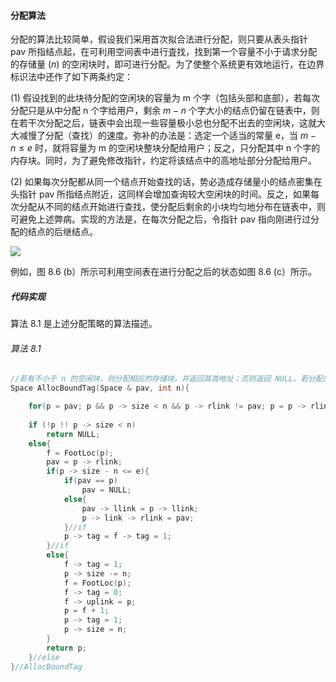 
#### 分配算法

分配的算法比较简单，假设我们采用首次拟合法进行分配，则只要从表头指针 pav 所指结点起，在可利用空间表中进行査找，找到第一个容量不小于请求分配的存储量 $(n)$ 的空闲块时，即可进行分配。为了使整个系统更有效地运行，在边界标识法中还作了如下两条约定：

$(1)$ 假设找到的此块待分配的空闲块的容量为 m 个字（包括头部和底部），若每次分配只是从中分配 n 个字给用户，剩余 $m - n$ 个字大小的结点仍留在链表中，则在若干次分配之后，链表中会出现一些容量极小总也分配不出去的空闲块，这就大大减慢了分配（查找）的速度。弥补的办法是：选定一个适当的常量 e，当 $m - n \leq e$ 时，就将容量为 m 的空闲块整块分配给用户；反之，只分配其中 n 个字的内存块。同时，为了避免修改指针，约定将该结点中的高地址部分分配给用户。

$(2)$ 如果每次分配都从同一个结点开始查找的话，势必造成存储量小的结点密集在头指针 pav 所指结点附近，这同样会增加查询较大空闲块的时间。反之，如果每次分配从不同的结点开始进行查找，使分配后剩余的小块均匀地分布在链表中，则可避免上述弊病。实现的方法是，在每次分配之后，令指针 pav 指向刚进行过分配的结点的后继结点。

![](https://gitee.com/mayundaze/img_bed/raw/master/20200707095552.png)

例如，图 8.6 (b）所示可利用空间表在进行分配之后的状态如图 8.6 (c）所示。

##### 代码实现

算法 8.1 是上述分配策略的算法描述。

###### 算法 8.1

```cpp
//若有不小于 n 的空闲块，则分配相应的存储块，并返回其首地址；否则返回 NULL。若分配后可利用空间表不空，则 pav 指向表中刚分配过的结点的后继结点
Space AllocBoundTag(Space & pav, int n){

    for(p = pav; p && p -> size < n && p -> rlink != pav; p = p -> rlink);  //査找不小于 n 的空闲块 
    
    if (!p !! p -> size < n) 
        return NULL;                                                        //找不到，返回空指针
    else{                                                                   //p 指向找到的空闲块
        f = FootLoc(p);                                                     //指向底部
        pav = p -> rlink;                                                   //pav 指向 * p 结点的后继结点。
        if(p -> size - n <= e){                                             //整块分配，不保留 <= e 的剩余量
            if(pav == p) 
                pav = NULL;                                                 //可利用空间表变为空表
            else{                                                           //在表中删除分配的结点
                pav -> llink = p -> llink; 
                p -> link -> rlink = pav;
            }//if
            p -> tag = f -> tag = 1;                                        //修改分配结点的头部和底部标志
        }//if
        else{
            f -> tag = 1;                                                   //修改分配块的底部标志 
            p -> size -= n;                                                 //置剩余块大小 
            f = FootLoc(p);                                                 //指向剩余块底部 
            f -> tag = 0; 
            f -> uplink = p;                                                //设置剩余块底部
            p = f + 1;                                                      //指向分配块头部 
            p -> tag = 1;                                                   //设置分配块头部
            p -> size = n;  
        }
        return p;                                                           //返回分配块首地址 
    }//else 
}//AllocBoundTag
```